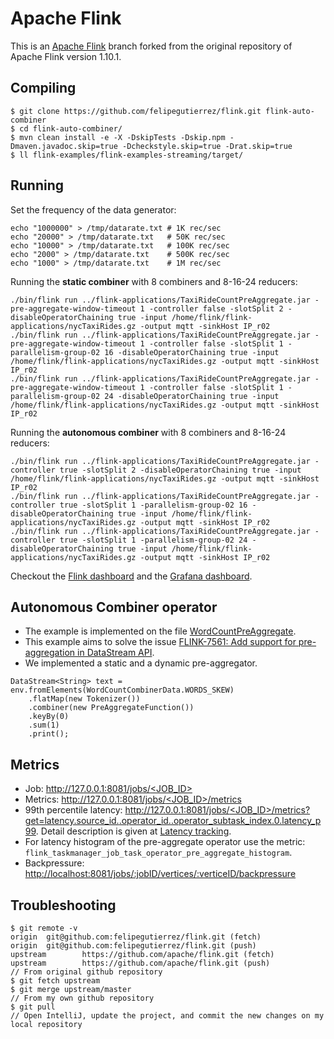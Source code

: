 # Apache Flink

This is an [Apache Flink](https://github.com/apache/flink) branch forked from the original repository of Apache Flink version 1.10.1.

## Compiling

```
$ git clone https://github.com/felipegutierrez/flink.git flink-auto-combiner
$ cd flink-auto-combiner/
$ mvn clean install -e -X -DskipTests -Dskip.npm -Dmaven.javadoc.skip=true -Dcheckstyle.skip=true -Drat.skip=true
$ ll flink-examples/flink-examples-streaming/target/
```

## Running

Set the frequency of the data generator:
```
echo "1000000" > /tmp/datarate.txt # 1K rec/sec
echo "20000" > /tmp/datarate.txt   # 50K rec/sec
echo "10000" > /tmp/datarate.txt   # 100K rec/sec
echo "2000" > /tmp/datarate.txt    # 500K rec/sec
echo "1000" > /tmp/datarate.txt    # 1M rec/sec
```
Running the **static combiner** with 8 combiners and 8-16-24 reducers:
```
./bin/flink run ../flink-applications/TaxiRideCountPreAggregate.jar -pre-aggregate-window-timeout 1 -controller false -slotSplit 2 -disableOperatorChaining true -input /home/flink/flink-applications/nycTaxiRides.gz -output mqtt -sinkHost IP_r02
./bin/flink run ../flink-applications/TaxiRideCountPreAggregate.jar -pre-aggregate-window-timeout 1 -controller false -slotSplit 1 -parallelism-group-02 16 -disableOperatorChaining true -input /home/flink/flink-applications/nycTaxiRides.gz -output mqtt -sinkHost IP_r02
./bin/flink run ../flink-applications/TaxiRideCountPreAggregate.jar -pre-aggregate-window-timeout 1 -controller false -slotSplit 1 -parallelism-group-02 24 -disableOperatorChaining true -input /home/flink/flink-applications/nycTaxiRides.gz -output mqtt -sinkHost IP_r02
```
Running the **autonomous combiner** with 8 combiners and 8-16-24 reducers:
```
./bin/flink run ../flink-applications/TaxiRideCountPreAggregate.jar -controller true -slotSplit 2 -disableOperatorChaining true -input /home/flink/flink-applications/nycTaxiRides.gz -output mqtt -sinkHost IP_r02
./bin/flink run ../flink-applications/TaxiRideCountPreAggregate.jar -controller true -slotSplit 1 -parallelism-group-02 16 -disableOperatorChaining true -input /home/flink/flink-applications/nycTaxiRides.gz -output mqtt -sinkHost IP_r02
./bin/flink run ../flink-applications/TaxiRideCountPreAggregate.jar -controller true -slotSplit 1 -parallelism-group-02 24 -disableOperatorChaining true -input /home/flink/flink-applications/nycTaxiRides.gz -output mqtt -sinkHost IP_r02
```

Checkout the [Flink dashboard](http://127.0.0.1:8081/) and the [Grafana dashboard](http://127.0.0.1:3000/).

## Autonomous Combiner operator
 - The example is implemented on the file [WordCountPreAggregate](flink-examples/flink-examples-streaming/src/main/java/org/apache/flink/streaming/examples/aggregate/WordCountPreAggregate.java).
 - This example aims to solve the issue [FLINK-7561: Add support for pre-aggregation in DataStream API](https://issues.apache.org/jira/browse/FLINK-7561).
 - We implemented a static and a dynamic pre-aggregator.

```
DataStream<String> text = env.fromElements(WordCountCombinerData.WORDS_SKEW)
	.flatMap(new Tokenizer())
	.combiner(new PreAggregateFunction())
	.keyBy(0)
	.sum(1)
	.print();
```

## Metrics

 - Job: [http://127.0.0.1:8081/jobs/<JOB_ID>](http://127.0.0.1:8081/jobs/<JOB_ID>)
 - Metrics: [http://127.0.0.1:8081/jobs/<JOB_ID>/metrics](http://127.0.0.1:8081/jobs/<JOB_ID>/metrics)
 - 99th percentile latency: [http://127.0.0.1:8081/jobs/<JOB_ID>/metrics?get=latency.source_id.<ID>.operator_id.<UID>.operator_subtask_index.0.latency_p99](http://127.0.0.1:8081/jobs/<JOB_ID>/metrics?get=latency.source_id.<ID>.operator_id.<UID>.operator_subtask_index.0.latency_p99). Detail description is given at [Latency tracking](https://ci.apache.org/projects/flink/flink-docs-stable/monitoring/metrics.html#latency-tracking).
 - For latency histogram of the pre-aggregate operator use the metric: `flink_taskmanager_job_task_operator_pre_aggregate_histogram`.
 - Backpressure: [http://localhost:8081/jobs/:jobID/vertices/:verticeID/backpressure](http://localhost:8081/jobs/:jobID/vertices/:verticeID/backpressure)

## Troubleshooting
```
$ git remote -v
origin  git@github.com:felipegutierrez/flink.git (fetch)
origin  git@github.com:felipegutierrez/flink.git (push)
upstream        https://github.com/apache/flink.git (fetch)
upstream        https://github.com/apache/flink.git (push)
// From original github repository
$ git fetch upstream
$ git merge upstream/master
// From my own github repository
$ git pull
// Open IntelliJ, update the project, and commit the new changes on my local repository
```


